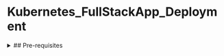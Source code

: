 # Kubernetes_FullStackApp_Deployment


<details markdown=1><summary markdown="span">## Pre-requisites</summary>

## Launch a Kubernetes cluster on AWS EKS (use a Terraform template)

1. Clone this official hashicorp repository with terraform templates:


    ```
    git clone https://github.com/hashicorp/learn-terraform-provision-eks-cluster
    ```

> This example repository contains configuration to provision a VPC, security groups, and an EKS cluster with the following architecture:
> <img width="711" alt="Screenshot 2023-05-28 at 17 53 54" src="https://github.com/otammato/Prometheus_Grafana_Kubernetes_EKS_Monitoring/assets/104728608/9ac1f30e-7b2c-4b7c-bcca-95de95b03e04">

<br>
<br>

2. Launch the terraform templates to create infrastructure and a Kubernetes cluster on AWS EKS.

    ```
    terraform init
    terraform validate
    terraform apply
    ```

    <img width="711" alt="Screenshot 2023-05-28 at 17 53 54" src="https://github.com/otammato/Prometheus_Grafana_Kubernetes_EKS_Monitoring/assets/104728608/05c90361-fa22-4b15-8f28-0071bc700691">

<br>
<br>

> If you use AWS Cloud9 as an IDE you also have to disallow AWS Managed Temporary Credentials.
> Go to Cloud9 > Preferences > AWS Settings > AWS Managed Temporary Credentials and turn it off.
> Store your permanent AWS access credentials in the environment. Use ```aws configure``` command.
> 
> <img width="279" alt="Screenshot 2023-05-28 at 14 14 28" src="https://github.com/otammato/Prometheus_Grafana_Kubernetes_EKS_Monitoring/assets/104728608/34f3028e-3fed-4baf-b2af-b1180ea5e5b5">
> <br>
> <img width="584" alt="Screenshot 2023-05-28 at 18 30 32" src="https://github.com/otammato/Prometheus_Grafana_Kubernetes_EKS_Monitoring/assets/104728608/9e0c2e9f-1fba-4496-b28f-798ea60070f2">

<br>
<br>

## Launch and configure a master node to manage the Kubernetes cluster 

1. Launch a new EC2 instance or use the current Cloud9 instance. Here is the example of AWS CLI command to launch a t3.small EC2 instance:

    ```
    aws ec2 run-instances --image-id ami-xxxxxxxx --count 1 --instance-type t3.small --key-name MyKeyPair --security-group-ids sg-903004f8 --subnet-id subnet-6e7f829e
    ```

3. Configure it as a master node to work with a cluster named ```education-eks-hCIH6McB```:

    ```
    aws eks update-kubeconfig --name education-eks-hCIH6McB
    ```

    <img width="711" alt="Screenshot 2023-05-28 at 19 42 24" src="https://github.com/otammato/Prometheus_Grafana_Kubernetes_EKS_Monitoring/assets/104728608/1b444954-1063-4f23-90f4-dff928cdc12a">

<br>
<br>

3. Install ```kubectl```

    ```
    curl -O https://s3.us-west-2.amazonaws.com/amazon-eks/1.27.1/2023-04-19/bin/linux/amd64/kubectl
    chmod +x ./kubectl
    mkdir -p $HOME/bin && cp ./kubectl $HOME/bin/kubectl && export PATH=$HOME/bin:$PATH
    echo 'export PATH=$HOME/bin:$PATH' >> ~/.bashrc
    kubectl version --short --client
    ```
    <img width="711" alt="Screenshot 2023-05-28 at 19 47 36" src="https://github.com/otammato/Prometheus_Grafana_Kubernetes_EKS_Monitoring/assets/104728608/526e31d2-0d75-4a9a-b6d6-aad35e75c82e">

4. Make sure the master node can access the cluster ```kubectl get svc```

    <img width="491" alt="Screenshot 2023-05-28 at 19 54 05" src="https://github.com/otammato/Prometheus_Grafana_Kubernetes_EKS_Monitoring/assets/104728608/28a52c37-a26f-42fd-8a9c-f33793a482d4">

<br>
<br>

</details>


